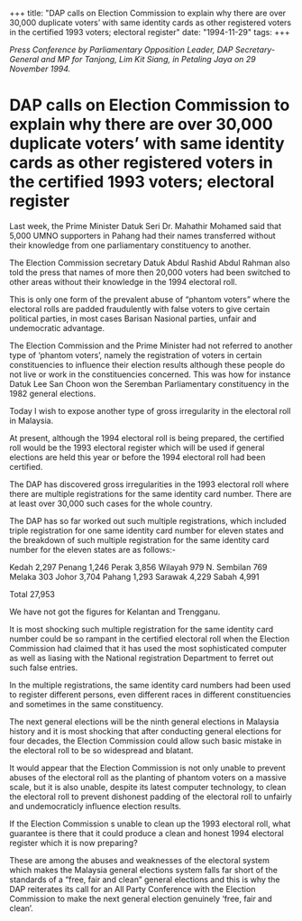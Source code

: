+++ 
title: "DAP calls on Election Commission to explain why there are over 30,000 duplicate voters’ with same identity cards as other registered voters in the certified 1993 voters; electoral register"
date: "1994-11-29"
tags:
+++

_Press Conference by Parliamentary Opposition Leader, DAP Secretary-General and MP for Tanjong, Lim Kit Siang, in Petaling Jaya on 29 November 1994._

# DAP calls on Election Commission to explain why there are over 30,000 duplicate voters’ with same identity cards as other registered voters in the certified 1993 voters; electoral register

Last week, the Prime Minister Datuk Seri Dr. Mahathir Mohamed said that 5,000 UMNO supporters in Pahang had their names transferred without their knowledge from one parliamentary constituency to another.</u>

The Election Commission secretary Datuk Abdul Rashid Abdul Rahman also told the press that names of more then 20,000 voters had been switched to other areas without their knowledge in the 1994 electoral roll.

This is only one form of the prevalent abuse of “phantom voters” where the electoral rolls are padded fraudulently with false voters to give certain political parties, in most cases Barisan Nasional parties, unfair and undemocratic advantage.

The Election Commission and the Prime Minister had not referred to another type of ‘phantom voters’, namely the registration of voters in certain constituencies to influence their election results although these people do not live or work in the constituencies concerned. This was how for instance Datuk Lee San Choon won the Seremban Parliamentary constituency in the 1982 general elections.

Today I wish to expose another type of gross irregularity in the electoral roll in Malaysia.

At present, although the 1994 electoral roll is being prepared, the certified roll would be the 1993 electoral register which will be used if general elections are held this year or before the 1994 electoral roll had been certified.

The DAP has discovered gross irregularities in the 1993 electoral roll where there are multiple registrations for the same identity card number. There are at least over 30,000 such cases for the whole country.

The DAP has so far worked out such multiple registrations, which included triple registration for one same identity card number for eleven states and the breakdown of such multiple registration for the same identity card number for the eleven states are as follows:-

Kedah			2,297
Penang			1,246
Perak			3,856
Wilayah		    979
N. Sembilan	  	    769
Melaka		  	    303
Johor			3,704
Pahang			1,293
Sarawak		4,229
Sabah			4,991

Total		           27,953

We have not got the figures for Kelantan and Trengganu.

It is most shocking such multiple registration for the same identity card number could be so rampant in the certified electoral roll when the Election Commission had claimed that it has used the most sophisticated computer as well as liasing with the National registration Department to ferret out such false entries.

In the multiple registrations, the same identity card numbers had been used to register different persons, even different races in different constituencies and sometimes in the same constituency.

The next general elections will be the ninth general elections in Malaysia history and it is most shocking that after conducting general elections for four decades, the Election Commission could allow such basic mistake in the electoral roll to be so widespread and blatant.

It would appear that the Election Commission is not only unable to prevent abuses of the electoral roll as the planting of phantom voters on a massive scale, but it is also unable, despite its latest computer technology, to clean the electoral roll to prevent dishonest padding of the electoral roll to unfairly and undemocraticly influence election results.

If the Election Commission s unable to clean up the 1993 electoral roll, what guarantee is there that it could produce a clean and honest 1994 electoral register which it is now preparing?

These are among the abuses and weaknesses of the electoral system which makes the Malaysia general elections system falls far short of the standards of a “free, fair and clean” general elections and this is why the DAP reiterates its call for an All Party Conference with the Election Commission to make the next general election genuinely ‘free, fair and clean’.
 
